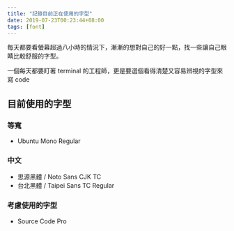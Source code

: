 ```yaml
---
title: "記錄目前正在使用的字型"
date: 2019-07-23T00:23:44+08:00
tags: [font]
---
```


每天都要看螢幕超過八小時的情況下，漸漸的想對自己的好一點，找一些讓自己眼睛比較舒服的字型。

一個每天都要盯著 terminal 的工程師，更是要選個看得清楚又容易辨視的字型來寫 code

## 目前使用的字型

### 等寬

- Ubuntu Mono Regular

### 中文

- 思源黑體 / Noto Sans CJK TC
- 台北黑體 / Taipei Sans TC Regular

### 考慮使用的字型

- Source Code Pro
